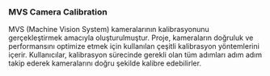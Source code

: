 ### MVS Camera Calibration
MVS (Machine Vision System) kameralarının kalibrasyonunu gerçekleştirmek amacıyla oluşturulmuştur. Proje, kameraların doğruluk ve performansını optimize etmek için kullanılan çeşitli kalibrasyon yöntemlerini içerir. Kullanıcılar, kalibrasyon sürecinde gerekli olan tüm adımları adım adım takip ederek kameralarını doğru şekilde kalibre edebilirler.
